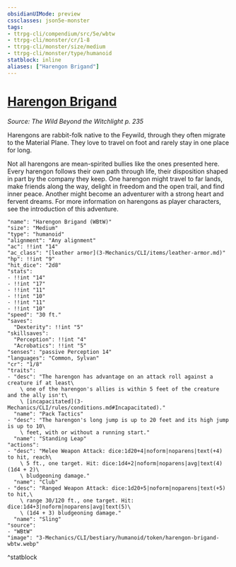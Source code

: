```yaml
---
obsidianUIMode: preview
cssclasses: json5e-monster
tags:
- ttrpg-cli/compendium/src/5e/wbtw
- ttrpg-cli/monster/cr/1-8
- ttrpg-cli/monster/size/medium
- ttrpg-cli/monster/type/humanoid
statblock: inline
aliases: ["Harengon Brigand"]
---
```

# [Harengon Brigand](3-Mechanics\CLI\bestiary\humanoid/harengon-brigand-wbtw.md)
*Source: The Wild Beyond the Witchlight p. 235*  

Harengons are rabbit-folk native to the Feywild, through they often migrate to the Material Plane. They love to travel on foot and rarely stay in one place for long.

Not all harengons are mean-spirited bullies like the ones presented here. Every harengon follows their own path through life, their disposition shaped in part by the company they keep. One harengon might travel to far lands, make friends along the way, delight in freedom and the open trail, and find inner peace. Another might become an adventurer with a strong heart and fervent dreams. For more information on harengons as player characters, see the introduction of this adventure.

```statblock
"name": "Harengon Brigand (WBtW)"
"size": "Medium"
"type": "humanoid"
"alignment": "Any alignment"
"ac": !!int "14"
"ac_class": "[leather armor](3-Mechanics/CLI/items/leather-armor.md)"
"hp": !!int "9"
"hit_dice": "2d8"
"stats":
- !!int "14"
- !!int "17"
- !!int "11"
- !!int "10"
- !!int "11"
- !!int "10"
"speed": "30 ft."
"saves":
  "Dexterity": !!int "5"
"skillsaves":
  "Perception": !!int "4"
  "Acrobatics": !!int "5"
"senses": "passive Perception 14"
"languages": "Common, Sylvan"
"cr": "1/8"
"traits":
- "desc": "The harengon has advantage on an attack roll against a creature if at least\
    \ one of the harengon's allies is within 5 feet of the creature and the ally isn't\
    \ [incapacitated](3-Mechanics/CLI/rules/conditions.md#Incapacitated)."
  "name": "Pack Tactics"
- "desc": "The harengon's long jump is up to 20 feet and its high jump is up to 10\
    \ feet, with or without a running start."
  "name": "Standing Leap"
"actions":
- "desc": "Melee Weapon Attack: dice:1d20+4|noform|noparens|text(+4) to hit, reach\
    \ 5 ft., one target. Hit: dice:1d4+2|noform|noparens|avg|text(4) (1d4 + 2)\
    \ bludgeoning damage."
  "name": "Club"
- "desc": "Ranged Weapon Attack: dice:1d20+5|noform|noparens|text(+5) to hit,\
    \ range 30/120 ft., one target. Hit: dice:1d4+3|noform|noparens|avg|text(5)\
    \ (1d4 + 3) bludgeoning damage."
  "name": "Sling"
"source":
- "WBtW"
"image": "3-Mechanics/CLI/bestiary/humanoid/token/harengon-brigand-wbtw.webp"
```
^statblock